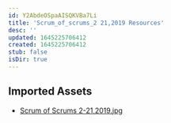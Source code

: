 ```yaml
---
id: Y2AbdeOSpaAISQKVBa7Li
title: 'Scrum_of_scrums_2 21,2019 Resources'
desc: ''
updated: 1645225706412
created: 1645225706412
stub: false
isDir: true
---
```

## Imported Assets
- [Scrum of Scrums 2-21,2019.jpg](/assets/scrum-of-scrums-2-21,2019-QYzvIyKJwMCP.jpg)
